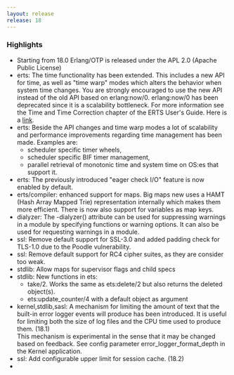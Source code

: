 ```yaml
---
layout: release
release: 18
---
```

### Highlights

* Starting from 18.0 Erlang/OTP is released under the APL 2.0 (Apache Public License)
* erts: The time functionality has been extended. This includes a new API for 
time, as well as "time warp" modes which alters the behavior when system time changes. You are strongly encouraged to use the new API instead of the old API based on erlang:now/0. erlang:now/0 has been deprecated since it is a scalability bottleneck. 
  For more information see the Time and Time Correction chapter of the ERTS User's Guide. Here is a [link](/doc/apps/erts/time_correction.html).
* erts: Beside the API changes and time warp modes a lot of scalability and performance improvements regarding time management has been made. Examples are: 
  * scheduler specific timer wheels, 
  * scheduler specific BIF timer management, 
  * parallel retrieval of monotonic time and system time on OS:es that support it.
* erts: The previously introduced "eager check I/O" feature is now enabled by default.
* erts/compiler: enhanced support for maps. Big maps new uses a HAMT (Hash Array Mapped Trie) representation internally which makes them more efficient. There is now also support for variables as map keys.  
* dialyzer: The -dialyzer() attribute can be used for suppressing warnings 
in a module by specifying functions or warning options. 
  It can also be used for requesting warnings in a module.
* ssl: Remove default support for SSL-3.0 and added padding check for TLS-1.0 due to the Poodle vulnerability.
* ssl: Remove default support for RC4 cipher suites, as they are consider too weak.
* stdlib: Allow maps for supervisor flags and child specs
* stdlib: New functions in ets:
  * take/2. Works the same as ets:delete/2 but also returns the deleted object(s).
  * ets:update_counter/4 with a default object as argument
* kernel,stdlib,sasl: A mechanism for limiting the amount of text that the built-in error logger events will produce has been introduced. It is useful for limiting both the size of log files and the CPU time used to produce them. (18.1)  
  This mechanism is experimental in the sense that it may be changed based on feedback. See config parameter error_logger_format_depth in the Kernel application.
* ssl: Add configurable upper limit for session cache. (18.2)
* 